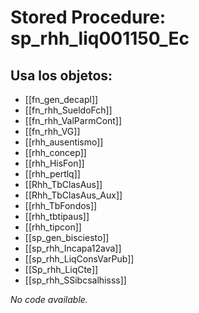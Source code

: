 # Stored Procedure: sp_rhh_liq001150_Ec

## Usa los objetos:
- [[fn_gen_decapl]]
- [[fn_rhh_SueldoFch]]
- [[fn_rhh_ValParmCont]]
- [[fn_rhh_VG]]
- [[rhh_ausentismo]]
- [[rhh_concep]]
- [[rhh_HisFon]]
- [[rhh_pertlq]]
- [[Rhh_TbClasAus]]
- [[Rhh_TbClasAus_Aux]]
- [[rhh_TbFondos]]
- [[rhh_tbtipaus]]
- [[rhh_tipcon]]
- [[sp_gen_bisciesto]]
- [[sp_rhh_Incapa12ava]]
- [[sp_rhh_LiqConsVarPub]]
- [[Sp_rhh_LiqCte]]
- [[sp_rhh_SSibcsalhisss]]

*No code available.*
